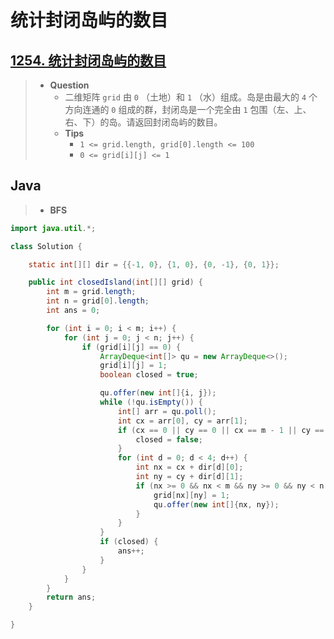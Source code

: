 # 统计封闭岛屿的数目

## [1254. 统计封闭岛屿的数目](https://leetcode.cn/problems/number-of-closed-islands/)

> - **Question**
>   - 二维矩阵 `grid` 由 `0` （土地）和 `1` （水）组成。岛是由最大的 `4` 个方向连通的 `0` 组成的群，封闭岛是一个完全由 `1` 包围（左、上、右、下）的岛。请返回封闭岛屿的数目。
>   - **Tips**
>     - `1 <= grid.length, grid[0].length <= 100`
>     - `0 <= grid[i][j] <= 1`

## Java

> - **BFS**

```java
import java.util.*;

class Solution {

    static int[][] dir = {{-1, 0}, {1, 0}, {0, -1}, {0, 1}};

    public int closedIsland(int[][] grid) {
        int m = grid.length;
        int n = grid[0].length;
        int ans = 0;

        for (int i = 0; i < m; i++) {
            for (int j = 0; j < n; j++) {
                if (grid[i][j] == 0) {
                    ArrayDeque<int[]> qu = new ArrayDeque<>();
                    grid[i][j] = 1;
                    boolean closed = true;

                    qu.offer(new int[]{i, j});
                    while (!qu.isEmpty()) {
                        int[] arr = qu.poll();
                        int cx = arr[0], cy = arr[1];
                        if (cx == 0 || cy == 0 || cx == m - 1 || cy == n - 1) {
                            closed = false;
                        }
                        for (int d = 0; d < 4; d++) {
                            int nx = cx + dir[d][0];
                            int ny = cy + dir[d][1];
                            if (nx >= 0 && nx < m && ny >= 0 && ny < n && grid[nx][ny] == 0) {
                                grid[nx][ny] = 1;
                                qu.offer(new int[]{nx, ny});
                            }
                        }
                    }
                    if (closed) {
                        ans++;
                    }
                }
            }
        }
        return ans;
    }

}
```
